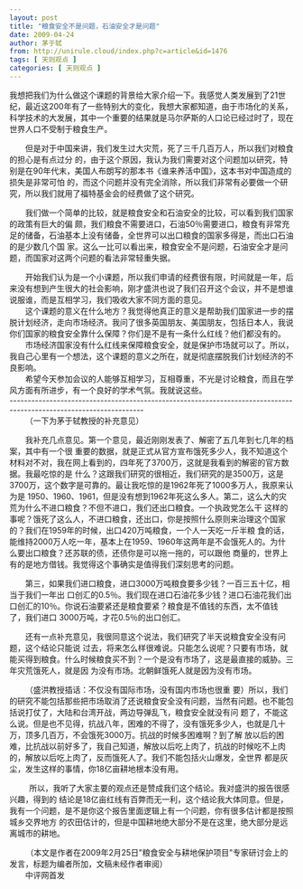 ```yaml
---
layout: post
title: "粮食安全不是问题，石油安全才是问题"
date: 2009-04-24
author: 茅于轼
from: http://unirule.cloud/index.php?c=article&id=1476
tags: [ 天则观点 ]
categories: [ 天则观点 ]
---
```


<div class="article">
 <div class="body-text">
  <p>
   我想把我们为什么做这个课题的背景给大家介绍一下。我感觉人类发展到了21世纪，最近这200年有了一些特别大的变化，我想大家都知道，由于市场化的关系，科学技术的大发展，其中一个重要的结果就是马尔萨斯的人口论已经过时了，现在世界人口不受制于粮食生产。
  </p>
  <div>
  </div>
  <p style="text-indent:21pt;">
   但是对于中国来讲，我们发生过大灾荒，死了三千几百万人，所以我们对粮食的担心是有点过分 的，由于这个原因，我认为我们需要对这个问题加以研究，特别是在90年代末，美国人布朗写的那本书《谁来养活中国》，这本书对中国造成的损失是非常可怕 的，而这个问题并没有完全消除，所以我们非常有必要做一个研究，所以我们就用了福特基金会的经费做了这个研究。
  </p>
  <div style="text-indent:21pt;">
  </div>
  <p style="text-indent:21pt;">
   我们做一个简单的比较，就是粮食安全和石油安全的比较，可以看到我们国家的政策有巨大的偏 颇，我们粮食不需要进口，石油50％需要进口，粮食有非常充足的储备，石油基本上没有储备，全世界可以出口粮食的国家多得是，而出口石油的是少数几个国 家。这么一比可以看出来，粮食安全不是问题，石油安全才是问题，而国家对这两个问题的看法非常轻重失据。
  </p>
  <div style="text-indent:21pt;">
  </div>
  <div style="text-indent:21pt;">
   开始我们认为是一个小课题，所以我们申请的经费很有限，时间就是一年，后来没有想到产生很大的社会影响，刚才盛洪也说了我们召开这个会议，并不是想谁说服谁，而是互相学习，我们吸收大家不同方面的意见。
  </div>
  <div style="text-indent:21pt;">
  </div>
  <div style="text-indent:21pt;">
   这个课题的意义在什么地方？我觉得他真正的意义是帮助我们国家进一步的摆脱计划经济，走向市场经济。我问了很多英国朋友、美国朋友，包括日本人，我说你们国家的粮食安全靠什么保障？你们是不是有一条什么红线？他们都没有的。
  </div>
  <div style="text-indent:21pt;">
  </div>
  <div style="text-indent:21pt;">
   市场经济国家没有什么红线来保障粮食安全，就是保护市场就可以了。所以，我自己心里有一个想法，这个课题的意义之所在，就是彻底摆脱我们计划经济的不良影响。
  </div>
  <div style="text-indent:21pt;">
  </div>
  <div style="text-indent:21pt;">
   希望今天参加会议的人能够互相学习，互相尊重，不光是讨论粮食，而且在学风方面有所进步，有一个良好的学术气氛。我就说这些。
  </div>
  <div style="text-indent:21pt;">
  </div>
  <div>
   -------------------------------------------------------------------------------------------------------------------
  </div>
  <div style="text-indent:21pt;">
   （一下为茅于轼教授的补充意见）
  </div>
  <div style="text-indent:21pt;">
  </div>
  <p style="text-indent:21pt;">
   我补充几点意见。第一个意见，最近刚刚发表了、解密了五几年到七几年的档案，其中有一个很 重要的数据，就是正式从官方宣布饿死多少人，我不知道这个材料对不对，我在网上看到的，四年死了3700万，这就是我看到的解密的官方数据。我最吃惊的是 什么？这跟我们研究的很相近，我们研究的是3500万，这是3700万，这个数字是可靠的。最让我吃惊的是1962年死了1000多万人，我原来认为是 1950、1960、1961，但是没有想到1962年死这么多人。第二，这么大的灾荒为什么不进口粮食？不但不进口，我们还出口粮食。一个执政党怎么干 这样的事呢？饿死了这么人，不进口粮食，还出口，你是按照什么原则来治理这个国家的？我们在1959年的时候，出口420万吨粮食，一个人一天吃一斤半粮 食的话，能维持2000万人吃一年，基本上在1959、1960年这两年是不会饿死人的。为什么要出口粮食？还苏联的债，还债你是可以拖一拖的，可以跟他 商量的，世界上有的是地方借钱。我觉得这个事确实是值得我们深刻思考的问题。
  </p>
  <div style="text-indent:21pt;">
  </div>
  <p style="text-indent:21pt;">
   第三，如果我们进口粮食，进口3000万吨粮食要多少钱？一百三五十亿，相当于我们一年出 口创汇的0.5％。我们现在进口石油花多少钱？进口石油花我们出口创汇的10％。你说石油要紧还是粮食要紧？粮食是不值钱的东西，太不值钱了，我们进口 3000万吨，才花0.5％的出口创汇。
  </p>
  <div style="text-indent:21pt;">
  </div>
  <p style="text-indent:21pt;">
   还有一点补充意见，我很同意这个说法，我们研究了半天说粮食安全没有问题，这个结论只能说 过去，将来怎么样很难说。只能怎么说呢？只要有市场，就能买得到粮食。什么时候粮食买不到？一个是没有市场了，这是最直接的威胁。三年灾荒饿死人，就是因 为没有市场。北朝鲜饿死人就是因为没有市场。
  </p>
  <div style="text-indent:21pt;">
  </div>
  <p style="text-indent:21pt;">
   （盛洪教授插话：不仅没有国际市场，没有国内市场也很重 要）所以，我们的研究不能包括那些把市场取消了还说粮食安全没有问题，当然有问题。也不能包括说打仗了，大陆和台湾开战，两边导弹乱飞，粮食安全就没有问 题了，不能这么说。但是也不见得，抗战八年，困难的不得了，没有饿死多少人，也就是几十万，顶多几百万，不会饿死3000万。抗战的时候多困难啊？到了解 放以后的困难，比抗战以前好多了，我自己知道，解放以后吃上肉了，抗战的时候吃不上肉的，解放以后吃上肉了，反而饿死人了。我们不能包括火山爆发，全世界 都是灰尘，发生这样的事情，你18亿亩耕地根本没有用。
  </p>
  <div style="text-indent:21pt;">
  </div>
  <p style="text-indent:26.25pt;">
   所以，我听了大家主要的观点还是赞成我们这个结论。我对盛洪的报告很感兴趣，得到的 结论是18亿亩红线有百弊而无一利，这个结论我大体同意。但是，我有一个问题，是不是你这个报告里面逻辑上有一个问题，你有很多估计都是按照城乡交界地方 的农田估计的，但是中国耕地绝大部分不是在这里，绝大部分是远离城市的耕地。
  </p>
  <div style="text-indent:21pt;">
  </div>
  <div style="text-indent:21pt;">
  </div>
  <div style="text-indent:21.75pt;">
   （本文是作者在2009年2月25日"粮食安全与耕地保护项目"专家研讨会上的发言，标题为编者所加，文稿未经作者审阅）
  </div>
  <div style="text-indent:21pt;">
  </div>
  <div style="text-indent:21pt;">
  </div>
  <div style="text-indent:21pt;">
   中评网首发
  </div>
 </div>
</div>

